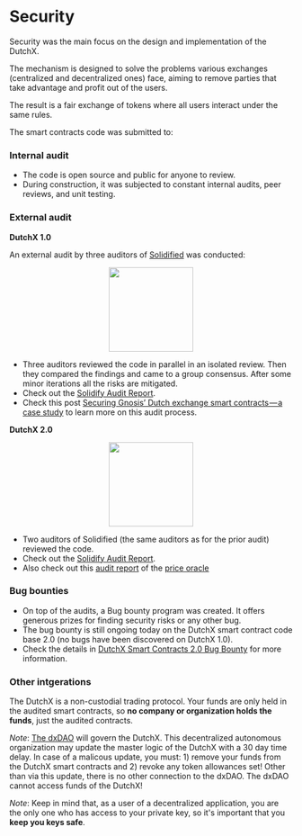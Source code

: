 # Security
Security was the main focus on the design and implementation of the DutchX.

The mechanism is designed to solve the problems various exchanges (centralized
and decentralized ones) face, aiming to remove parties that take advantage and
profit out of the users.

The result is a fair exchange of tokens where all users interact under the same rules.

The smart contracts code was submitted to:

### Internal audit
  * The code is open source and public for anyone to review.
  * During construction, it was subjected to constant internal audits, peer
    reviews, and unit testing.
    
### External audit

**DutchX 1.0**

An external audit by three auditors of [Solidified](https://solidified.io/) was conducted:

  <p align="center">
    <a href="./_static/docs/DutchX_1.0_Audit Report.pdf">
    <img width="150px" src="http://dutchx.readthedocs.io/en/latest/_static/Sol_Badge_SlateOnTrans@2x.png" />
    </a>
  </p>

  * Three auditors reviewed the code in parallel in an isolated review. Then they
    compared the findings and came to a group consensus. After some minor iterations all the risks are mitigated.
  * Check out the <a href="./_static/docs/DutchX_1.0_Audit Report.pdf">Solidify Audit Report</a>.
  * Check this post <a href="https://medium.com/solidified/securing-gnosis-dutch-exchange-smart-contracts-a-case-study-65c3dcc0ed0b" target="_blank">Securing Gnosis’ Dutch exchange smart contracts — a case study</a> to learn more on this audit process.

**DutchX 2.0**

  <p align="center">
    <a href="./_static/docs/DutchX_2.0_Audit Report.pdf">
    <img width="150px" src="http://dutchx.readthedocs.io/en/latest/_static/Sol_Badge_SlateOnTrans@2x.png" />
    </a>
  </p>

  * Two auditors of Solidified (the same auditors as for the prior audit) reviewed the code.
  * Check out the <a href="./_static/docs/DutchX_2.0_Audit Report.pdf">Solidify Audit Report</a>.
  * Also check out this [audit report](https://github.com/gnosis/dx-price-oracle/blob/develop/docs/audit_report/Solidified_Audit_Report.pdf) of the [price oracle](https://dutchx.readthedocs.io/en/latest/price-oracle.html)

### Bug bounties
  * On top of the audits, a Bug bounty program was created. It offers generous
    prizes for finding security risks or any other bug.
  * The bug bounty is still ongoing today on the DutchX smart contract code base 2.0 (no bugs have been discovered on DutchX 1.0).
  * Check the details in <a href="https://blog.gnosis.pm/dutchx-smart-contracts-2-0-bug-bounty-861ad756de52" target="_blank">DutchX Smart Contracts 2.0 Bug Bounty</a> for more information.

### Other intgerations
The DutchX is a non-custodial trading protocol. Your funds are only held in
the audited smart contracts, so **no company or organization holds the funds**,
just the audited contracts.  

*Note*: [The dxDAO](https://dutchx.readthedocs.io/en/latest/dxDAO.html) will govern the DutchX. This decentralized autonomous organization may update the master logic of the DutchX with a 30 day time delay. In case of a malicous update, you must: 1) remove your funds from the DutchX smart contracts and 2) revoke any token allowances set! Other than via this update, there is no other connection to the dxDAO. The dxDAO cannot access funds of the DutchX!

*Note*: Keep in mind that, as a user of a decentralized application, you are the only
one who has access to your private key, so it's important that you
**keep you keys safe**.
